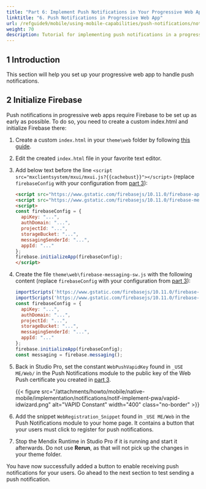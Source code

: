 ```yaml
---
title: "Part 6: Implement Push Notifications in Your Progressive Web App"
linktitle: "6. Push Notifications in Progressive Web App"
url: /refguide9/mobile/using-mobile-capabilities/push-notifications/notif-implement-pwa/
weight: 70
description: Tutorial for implementing push notifications in a progressive web app.
---
```


## 1 Introduction

This section will help you set up your progressive web app to handle push notifications.

## 2 Initialize Firebase

Push notifications in progressive web apps require Firebase to be set up as early as possible. To do so, you need to create a custom index.html and initialize Firebase there:

1. Create a custom `index.html` in your `theme\web` folder by following [this guide](/howto9/front-end/customize-styling-new/#custom-web).
1. Edit the created `index.html` file in your favorite text editor.
1. Add below text before the line `<script src="mxclientsystem/mxui/mxui.js?{{cachebust}}"></script>` (replace `firebaseConfig` with your configuration from [part 3](/refguide9/mobile/using-mobile-capabilities/push-notifications/setting-up-google-firebase-cloud-messaging-server/#copy-pwa-config)):

    ```html
    <script src="https://www.gstatic.com/firebasejs/10.11.0/firebase-app-compat.js"></script>
    <script src="https://www.gstatic.com/firebasejs/10.11.0/firebase-messaging-compat.js"></script>
    <script>
    const firebaseConfig = {
      apiKey: "...",
      authDomain: "...",
      projectId: "...",
      storageBucket: "...",
      messagingSenderId: "...",
      appId: "..."
    };
    firebase.initializeApp(firebaseConfig);
    </script>
    ```

1. Create the file `theme\web\firebase-messaging-sw.js` with the following content (replace `firebaseConfig` with your configuration from [part 3](/refguide9/mobile/using-mobile-capabilities/push-notifications/setting-up-google-firebase-cloud-messaging-server/#copy-pwa-config)):

    ```js
    importScripts('https://www.gstatic.com/firebasejs/10.11.0/firebase-app-compat.js');
    importScripts('https://www.gstatic.com/firebasejs/10.11.0/firebase-messaging-compat.js');
    const firebaseConfig = {
      apiKey: "...",
      authDomain: "...",
      projectId: "...",
      storageBucket: "...",
      messagingSenderId: "...",
      appId: "..."
    };
    firebase.initializeApp(firebaseConfig);
    const messaging = firebase.messaging();
    ```

1. Back in Studio Pro, set the constant `WebPushVapidKey` found in `_USE ME/Web/` in the Push Notifications module to the public key of the Web Push certificate you created in [part 3](/refguide9/mobile/using-mobile-capabilities/push-notifications/setting-up-google-firebase-cloud-messaging-server/#set-web-push).

    {{< figure src="/attachments/howto/mobile/native-mobile/implementation/notifications/notif-implement-pwa/vapid-idwizard.png" alt="VAPID Constant"   width="400"  class="no-border" >}}

1. Add the snippet `WebRegistration_Snippet` found in `_USE ME/Web` in the Push Notifications module to your home page. It contains a button that your users must click to register for push notifications.
1. Stop the Mendix Runtime in Studio Pro if it is running and start it afterwards. Do not use **Rerun**, as that will not pick up the changes in your theme folder.

You have now successfully added a button to enable receiving push notifications for your users. Go ahead to the next section to test sending a push notification.
